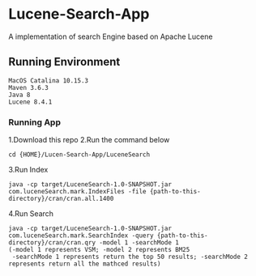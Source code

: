 # Lucene-Search-App
A implementation of search Engine based on Apache Lucene

## Running Environment

```
MacOS Catalina 10.15.3
Maven 3.6.3
Java 8
Lucene 8.4.1
```

### Running App
1.Download this repo
2.Run the command below
```shell
cd {HOME}/Lucen-Search-App/LuceneSearch
```
3.Run Index 
```shell
java -cp target/LuceneSearch-1.0-SNAPSHOT.jar com.luceneSearch.mark.IndexFiles -file {path-to-this-directory}/cran/cran.all.1400
```
4.Run Search
```shell
java -cp target/LuceneSearch-1.0-SNAPSHOT.jar com.luceneSearch.mark.SearchIndex -query {path-to-this-directory}/cran/cran.qry -model 1 -searchMode 1
(-model 1 represents VSM; -model 2 represents BM25
 -searchMode 1 represents return the top 50 results; -searchMode 2 represents return all the mathced results) 

